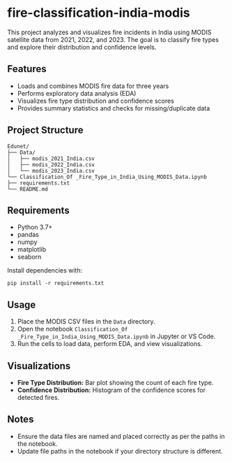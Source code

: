 # fire-classification-india-modis

This project analyzes and visualizes fire incidents in India using MODIS satellite data from 2021, 2022, and 2023. The goal is to classify fire types and explore their distribution and confidence levels.

## Features

- Loads and combines MODIS fire data for three years
- Performs exploratory data analysis (EDA)
- Visualizes fire type distribution and confidence scores
- Provides summary statistics and checks for missing/duplicate data

## Project Structure

```
Edunet/
├── Data/
│   ├── modis_2021_India.csv
│   ├── modis_2022_India.csv
│   └── modis_2023_India.csv
└── Classification_Of _Fire_Type_in_India_Using_MODIS_Data.ipynb
├── requirements.txt
└── README.md
```

## Requirements

- Python 3.7+
- pandas
- numpy
- matplotlib
- seaborn

Install dependencies with:

```
pip install -r requirements.txt
```

## Usage

1. Place the MODIS CSV files in the `Data` directory.
2. Open the notebook `Classification_Of _Fire_Type_in_India_Using_MODIS_Data.ipynb` in Jupyter or VS Code.
3. Run the cells to load data, perform EDA, and view visualizations.

## Visualizations

- **Fire Type Distribution:** Bar plot showing the count of each fire type.
- **Confidence Distribution:** Histogram of the confidence scores for detected fires.

## Notes

- Ensure the data files are named and placed correctly as per the paths in the notebook.
- Update file paths in the notebook if your directory structure is different.
